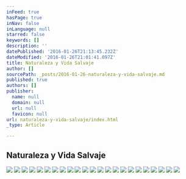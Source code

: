 ```yaml
---
inFeed: true
hasPage: true
inNav: false
inLanguage: null
starred: false
keywords: []
description: ''
datePublished: '2016-01-26T21:13:45.232Z'
dateModified: '2016-01-26T21:01:41.097Z'
title: Naturaleza y Vida Salvaje
author: []
sourcePath: _posts/2016-01-26-naturaleza-y-vida-salvaje.md
published: true
authors: []
publisher:
  name: null
  domain: null
  url: null
  favicon: null
url: naturaleza-y-vida-salvaje/index.html
_type: Article

---
```

## Naturaleza y Vida Salvaje
![](https://s3-us-west-2.amazonaws.com/the-grid-img/p/20764d256ebee533255e5325f997d8278b3f8013.jpg)
![](https://the-grid-user-content.s3-us-west-2.amazonaws.com/14f5054b-d184-42b0-8132-a847dc5de14b.jpg)
![](https://the-grid-user-content.s3-us-west-2.amazonaws.com/e61c0110-50a8-49ab-ad9e-679561fd01b9.jpg)
![](https://the-grid-user-content.s3-us-west-2.amazonaws.com/b4b83e5d-bbe9-40d3-bc00-6e42b49e9adf.jpg)
![](https://the-grid-user-content.s3-us-west-2.amazonaws.com/5274957d-a2b2-4931-85e9-e9e76e2a9f51.jpg)
![](https://the-grid-user-content.s3-us-west-2.amazonaws.com/f2cc129b-c81a-4a34-a969-4c006d964508.jpg)
![](https://the-grid-user-content.s3-us-west-2.amazonaws.com/1039eea2-586e-4685-849e-535824c754a4.jpg)
![](https://the-grid-user-content.s3-us-west-2.amazonaws.com/4b2aaf67-0f5f-4ec2-8d04-82203df0599c.jpg)
![](https://the-grid-user-content.s3-us-west-2.amazonaws.com/a9614fe8-c31c-42de-894b-b0467e223058.jpg)
![](https://the-grid-user-content.s3-us-west-2.amazonaws.com/7d7ce151-4681-44b7-9f14-6648b2f0f0b9.jpg)
![](https://the-grid-user-content.s3-us-west-2.amazonaws.com/c6ebce9b-2400-4887-8dc5-7fc8c6962d50.jpg)
![](https://the-grid-user-content.s3-us-west-2.amazonaws.com/e6be85be-5416-4b37-987e-b2b3ead7d016.jpg)
![](https://the-grid-user-content.s3-us-west-2.amazonaws.com/aae611a6-f09b-4a3b-ad83-591817e56001.jpg)
![](https://the-grid-user-content.s3-us-west-2.amazonaws.com/3e4967ee-6b7a-4eaa-9129-620dc4cda7d5.jpg)
![](https://the-grid-user-content.s3-us-west-2.amazonaws.com/441b6806-253b-47d2-8e15-753190fcdbc3.jpg)
![](https://the-grid-user-content.s3-us-west-2.amazonaws.com/a252e673-def1-491a-81d9-274e3a5f1754.jpg)
![](https://the-grid-user-content.s3-us-west-2.amazonaws.com/2b56b458-bd68-410b-9c5a-2bb6ba67e5ef.jpg)
![](https://the-grid-user-content.s3-us-west-2.amazonaws.com/099bf18a-e7cd-4def-b3a0-84bf847f3857.jpg)
![](https://the-grid-user-content.s3-us-west-2.amazonaws.com/f7e5c206-fd79-44a2-987d-687b56ebfdff.jpg)
![](https://the-grid-user-content.s3-us-west-2.amazonaws.com/738fc82a-531d-46da-a95a-652cced817f4.jpg)
![](https://the-grid-user-content.s3-us-west-2.amazonaws.com/fa64a12e-0145-4e09-9538-c822089b2315.jpg)
![](https://the-grid-user-content.s3-us-west-2.amazonaws.com/3429104f-f4ac-45d5-abab-018034a0acd6.jpg)
![](https://the-grid-user-content.s3-us-west-2.amazonaws.com/a9046c70-a510-493a-a29c-19383d32957a.jpg)